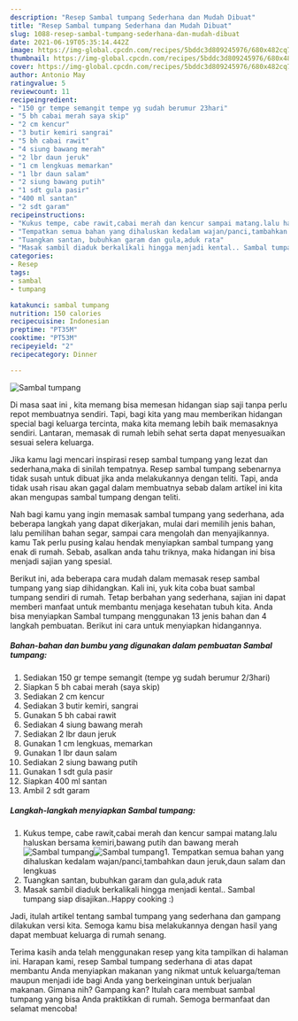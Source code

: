 ```yaml
---
description: "Resep Sambal tumpang Sederhana dan Mudah Dibuat"
title: "Resep Sambal tumpang Sederhana dan Mudah Dibuat"
slug: 1088-resep-sambal-tumpang-sederhana-dan-mudah-dibuat
date: 2021-06-19T05:35:14.442Z
image: https://img-global.cpcdn.com/recipes/5bddc3d809245976/680x482cq70/sambal-tumpang-foto-resep-utama.jpg
thumbnail: https://img-global.cpcdn.com/recipes/5bddc3d809245976/680x482cq70/sambal-tumpang-foto-resep-utama.jpg
cover: https://img-global.cpcdn.com/recipes/5bddc3d809245976/680x482cq70/sambal-tumpang-foto-resep-utama.jpg
author: Antonio May
ratingvalue: 5
reviewcount: 11
recipeingredient:
- "150 gr tempe semangit tempe yg sudah berumur 23hari"
- "5 bh cabai merah saya skip"
- "2 cm kencur"
- "3 butir kemiri sangrai"
- "5 bh cabai rawit"
- "4 siung bawang merah"
- "2 lbr daun jeruk"
- "1 cm lengkuas memarkan"
- "1 lbr daun salam"
- "2 siung bawang putih"
- "1 sdt gula pasir"
- "400 ml santan"
- "2 sdt garam"
recipeinstructions:
- "Kukus tempe, cabe rawit,cabai merah dan kencur sampai matang.lalu haluskan bersama kemiri,bawang putih dan bawang merah"
- "Tempatkan semua bahan yang dihaluskan kedalam wajan/panci,tambahkan daun jeruk,daun salam dan lengkuas"
- "Tuangkan santan, bubuhkan garam dan gula,aduk rata"
- "Masak sambil diaduk berkalikali hingga menjadi kental.. Sambal tumpang siap disajikan..Happy cooking :)"
categories:
- Resep
tags:
- sambal
- tumpang

katakunci: sambal tumpang 
nutrition: 150 calories
recipecuisine: Indonesian
preptime: "PT35M"
cooktime: "PT53M"
recipeyield: "2"
recipecategory: Dinner

---
```



![Sambal tumpang](https://img-global.cpcdn.com/recipes/5bddc3d809245976/680x482cq70/sambal-tumpang-foto-resep-utama.jpg)

Di masa  saat ini , kita memang bisa memesan hidangan siap saji tanpa perlu repot membuatnya sendiri. Tapi, bagi kita yang mau memberikan hidangan special bagi keluarga tercinta, maka kita memang lebih baik memasaknya sendiri. Lantaran, memasak di rumah lebih sehat serta dapat menyesuaikan sesuai selera keluarga.

Jika kamu lagi mencari inspirasi resep sambal tumpang yang lezat dan sederhana,maka di sinilah tempatnya. Resep sambal tumpang  sebenarnya tidak susah untuk dibuat jika anda melakukannya dengan teliti. Tapi, anda tidak usah risau akan gagal dalam membuatnya 
sebab dalam artikel ini kita akan mengupas sambal tumpang dengan teliti.  



Nah bagi kamu yang ingin memasak sambal tumpang yang sederhana, ada beberapa langkah yang dapat dikerjakan, mulai dari memilih jenis bahan, lalu pemilihan bahan segar, sampai cara mengolah dan menyajikannya. kamu Tak perlu pusing kalau hendak menyiapkan sambal tumpang yang enak di rumah. Sebab, asalkan anda  tahu triknya, maka hidangan ini bisa menjadi sajian yang spesial.

Berikut ini, ada beberapa cara mudah dalam memasak resep sambal tumpang yang siap dihidangkan. Kali ini, yuk kita coba buat sambal tumpang sendiri di rumah. Tetap berbahan yang sederhana, sajian ini dapat memberi manfaat untuk membantu menjaga kesehatan tubuh kita. Anda bisa menyiapkan Sambal tumpang menggunakan 13 jenis bahan dan 4 langkah pembuatan. Berikut ini cara untuk menyiapkan hidangannya.

<!--inarticleads1-->

##### Bahan-bahan dan bumbu yang digunakan dalam pembuatan Sambal tumpang:

1. Sediakan 150 gr tempe semangit (tempe yg sudah berumur 2/3hari)
1. Siapkan 5 bh cabai merah (saya skip)
1. Sediakan 2 cm kencur
1. Sediakan 3 butir kemiri, sangrai
1. Gunakan 5 bh cabai rawit
1. Sediakan 4 siung bawang merah
1. Sediakan 2 lbr daun jeruk
1. Gunakan 1 cm lengkuas, memarkan
1. Gunakan 1 lbr daun salam
1. Sediakan 2 siung bawang putih
1. Gunakan 1 sdt gula pasir
1. Siapkan 400 ml santan
1. Ambil 2 sdt garam




<!--inarticleads2-->

##### Langkah-langkah menyiapkan Sambal tumpang:

1. Kukus tempe, cabe rawit,cabai merah dan kencur sampai matang.lalu haluskan bersama kemiri,bawang putih dan bawang merah
<img src="https://img-global.cpcdn.com/steps/94d4eccb0ad809a2/160x128cq70/sambal-tumpang-langkah-memasak-1-foto.jpg" alt="Sambal tumpang"><img src="https://img-global.cpcdn.com/steps/74c593a18e7b71fb/160x128cq70/sambal-tumpang-langkah-memasak-1-foto.jpg" alt="Sambal tumpang">1. Tempatkan semua bahan yang dihaluskan kedalam wajan/panci,tambahkan daun jeruk,daun salam dan lengkuas
1. Tuangkan santan, bubuhkan garam dan gula,aduk rata
1. Masak sambil diaduk berkalikali hingga menjadi kental.. Sambal tumpang siap disajikan..Happy cooking :)




Jadi, itulah artikel tentang  sambal tumpang  yang sederhana dan gampang dilakukan versi kita. Semoga kamu bisa melakukannya dengan hasil yang dapat membuat keluarga di rumah senang. 

Terima kasih anda telah menggunakan resep yang kita tampilkan di halaman ini. Harapan kami, resep  Sambal tumpang sederhana di atas dapat membantu Anda menyiapkan makanan yang nikmat untuk keluarga/teman maupun menjadi ide bagi Anda yang berkeinginan untuk berjualan makanan. Gimana nih? Gampang kan? Itulah cara membuat sambal tumpang yang bisa Anda praktikkan di rumah. Semoga bermanfaat dan selamat mencoba!

